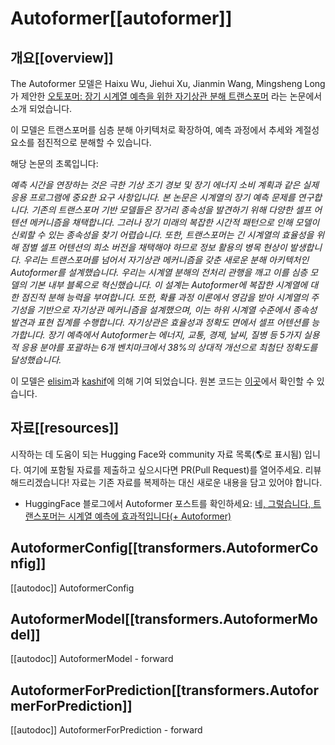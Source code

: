 <!--Copyright 2023 The HuggingFace Team. All rights reserved.

Licensed under the Apache License, Version 2.0 (the "License"); you may not use this file except in compliance with
the License. You may obtain a copy of the License at

http://www.apache.org/licenses/LICENSE-2.0

Unless required by applicable law or agreed to in writing, software distributed under the License is distributed on
an "AS IS" BASIS, WITHOUT WARRANTIES OR CONDITIONS OF ANY KIND, either express or implied. See the License for the
specific language governing permissions and limitations under the License.

⚠️ Note that this file is in Markdown but contain specific syntax for our doc-builder (similar to MDX) that may not be
rendered properly in your Markdown viewer.

-->

# Autoformer[[autoformer]]

## 개요[[overview]]

The Autoformer 모델은 Haixu Wu, Jiehui Xu, Jianmin Wang, Mingsheng Long가 제안한 [오토포머: 장기 시계열 예측을 위한 자기상관 분해 트랜스포머](https://arxiv.org/abs/2106.13008) 라는 논문에서 소개 되었습니다.

이 모델은 트랜스포머를 심층 분해 아키텍처로 확장하여, 예측 과정에서 추세와 계절성 요소를 점진적으로 분해할 수 있습니다.

해당 논문의 초록입니다:

*예측 시간을 연장하는 것은 극한 기상 조기 경보 및 장기 에너지 소비 계획과 같은 실제 응용 프로그램에 중요한 요구 사항입니다. 본 논문은 시계열의 장기 예측 문제를 연구합니다. 기존의 트랜스포머 기반 모델들은 장거리 종속성을 발견하기 위해 다양한 셀프 어텐션 메커니즘을 채택합니다. 그러나 장기 미래의 복잡한 시간적 패턴으로 인해 모델이 신뢰할 수 있는 종속성을 찾기 어렵습니다. 또한, 트랜스포머는 긴 시계열의 효율성을 위해 점별 셀프 어텐션의 희소 버전을 채택해야 하므로 정보 활용의 병목 현상이 발생합니다. 우리는 트랜스포머를 넘어서 자기상관 메커니즘을 갖춘 새로운 분해 아키텍처인 Autoformer를 설계했습니다. 우리는 시계열 분해의 전처리 관행을 깨고 이를 심층 모델의 기본 내부 블록으로 혁신했습니다. 이 설계는 Autoformer에 복잡한 시계열에 대한 점진적 분해 능력을 부여합니다. 또한, 확률 과정 이론에서 영감을 받아 시계열의 주기성을 기반으로 자기상관 메커니즘을 설계했으며, 이는 하위 시계열 수준에서 종속성 발견과 표현 집계를 수행합니다. 자기상관은 효율성과 정확도 면에서 셀프 어텐션를 능가합니다. 장기 예측에서 Autoformer는 에너지, 교통, 경제, 날씨, 질병 등 5가지 실용적 응용 분야를 포괄하는 6개 벤치마크에서 38%의 상대적 개선으로 최첨단 정확도를 달성했습니다.*

이 모델은 [elisim](https://huggingface.co/elisim)과 [kashif](https://huggingface.co/kashif)에 의해 기여 되었습니다.
원본 코드는 [이곳](https://github.com/thuml/Autoformer)에서 확인할 수 있습니다.

## 자료[[resources]]

시작하는 데 도움이 되는 Hugging Face와 community 자료 목록(🌎로 표시됨) 입니다. 여기에 포함될 자료를 제출하고 싶으시다면 PR(Pull Request)를 열어주세요. 리뷰 해드리겠습니다! 자료는 기존 자료를 복제하는 대신 새로운 내용을 담고 있어야 합니다.

- HuggingFace 블로그에서 Autoformer 포스트를 확인하세요: [네, 그렇습니다, 트랜스포머는 시계열 예측에 효과적입니다(+ Autoformer)](https://huggingface.co/blog/autoformer)

## AutoformerConfig[[transformers.AutoformerConfig]]

[[autodoc]] AutoformerConfig

## AutoformerModel[[transformers.AutoformerModel]]

[[autodoc]] AutoformerModel
    - forward

## AutoformerForPrediction[[transformers.AutoformerForPrediction]]

[[autodoc]] AutoformerForPrediction
    - forward
